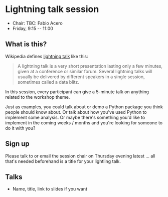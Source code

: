 # Lightning talk session

* Chair: TBC: Fabio Acero
* Friday, 9:15 -- 11:00

## What is this?

Wikipedia defines [lightning talk](https://en.wikipedia.org/wiki/Lightning_talk) like this:

> A lightning talk is a very short presentation lasting only a few minutes,
> given at a conference or similar forum.
> Several lightning talks will usually be delivered by different speakers
> in a single session, sometimes called a data blitz.

In this session, every participant can give a 5-minute talk on anything
related to the workshop theme.

Just as examples, you could talk about or demo a Python package you think
people should know about. Or talk about how you've used Python to implement
some analysis. Or maybe there's something you'd like to implement in the
coming weeks / months and you're looking for someone to do it with you?

## Sign up

Please talk to or email the session chair on Thursday evening latest ...
all that's needed beforehand is a title for your lightling talk.

## Talks

* Name, title, link to slides if you want
